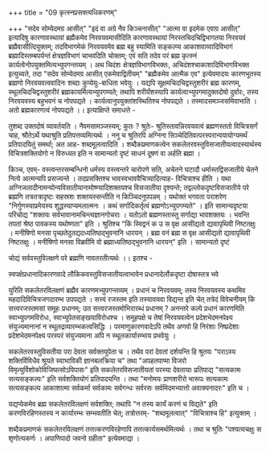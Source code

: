 +++
title = "09 कृत्स्नप्रसक्त्यधिकरणम्"

+++
"सदेव सोम्येदमग्र आसीत्" "इदं वा अग्रे नैव किञ्चनासीत्" "आत्मा वा इदमेक एवाग्र आसीत्" इत्यादिषु कारणावस्थायां ब्रह्मैकमेव निरवयवमासीदिति कारणावस्थायां निरस्तचिदचिद्विभागतया निरवयवं ब्रह्मैवासीत्दियुक्तम्; तदविभागमेकं निरवयवमेव ब्रह्म बहु स्यामिति सङ्कल्प्य आकाशवाय्वादिविभागं ब्रह्मादिस्तम्बपर्यन्तं क्षेत्रज्ञविभागं चाभवदिति चोक्तम्; एवं सति तदेव परं ब्रह्म कृत्स्नं कार्यत्वेनोपयुक्तमित्यभ्युपगन्तव्यम् । अथ चिदंशः क्षेत्रज्ञविभागविभक्तः, अचिदंशश्चाकाशादिविभागविभक्त इत्युच्यते, तदा "सदेव सोम्येदमग्र आसीत् एकमेवाद्वितीयम्" "ब्रह्मैकमेव आत्मैक एव" इत्येवमादयः कारणभूतस्य ब्रह्मणो निरवयवत्ववादिनः शब्दाः कुप्येयुः-बाधिता भवेयुः । यद्यपि सूक्षमचिदचिद्वस्तुशरीरं ब्रह्म कारणम्, स्थूलचिदचिद्वस्तुशरीरं ब्रह्मकायर्मित्यभ्युपगम्यते; तथापि शरीर्यंशस्यापि कार्यत्वाभ्युपगमादुक्तदोषो दुर्वारः, तस्य निरवयवस्य बहुभवनं च नोपपद्यते । कार्यत्वानुपयुक्तांशस्थितिश्च नोपपद्यते । तस्मादसमञ्जसमिवाभाति । अतो ब्रह्मकारणत्वं नोपपद्यते ।। इत्याक्षिप्ते समाधत्ते -

तुशब्द उक्तदोषं व्यावर्तयति । नैवमसामञ्जस्यम्; कुतः ? श्रुतेः- श्रुतिस्तावन्निरवयवत्वं ब्रह्मणस्ततो विचित्रसर्गं चाह, श्रौतेऽर्थे यथाश्रुति प्रतिपत्तव्यमित्यर्थः । ननु च श्रुतिरपि अग्निना सिञ्चेदितिवत्परस्परान्वयायोग्यमर्थं प्रतिपादयितुं समर्था; अत आह- शब्दमूलत्वादिति । शब्दैकप्रमाणकत्वेन सकलेतरवस्तुविसजातीयत्वादस्यार्थस्य विचित्रशक्तियोगो न विरुध्यत इति न सामान्यतो दृष्टं साधनं दूषणं वा अर्हति ब्रह्मा ।

किञ्च, एवम्- वस्त्वन्तरसम्बन्धिनो धर्मस्य वस्त्वन्तरे चारोपणे सति, अचेतने घटादौ धर्मास्तद्विसजातीये चेतने नित्ये आत्मन्यपि प्रसज्यन्ते । तदप्रसक्तिश्च भावस्वभाववैचित्र्यादित्याह- विचित्राश्च हीति । यथा अग्निजलादीनामन्योन्यविसातीयानामोष्ण्यादिशक्तयश्च विसजातीया दृश्यन्ते; तद्वल्लोकदृष्टविसजातीये परे ब्रह्मणि तत्रतत्रादृष्टः सहस्रशः शक्तयस्सन्तीति न किञ्चिदनुपपन्नम् । यथोक्तं भगवता पराशरेण "निर्गुणस्याप्रमेयस्य शुद्धस्याप्यमलात्मनः । कथं सर्गादिकर्तृत्वं ब्रह्मणोऽभ्युपगम्यते" । इति सामान्यदृष्टया परिचोद्य "शक्तयः सर्वभावानामचिन्त्यज्ञानगोचराः । यतोऽतो ब्रह्मणस्तास्तु सर्गाद्या भावशक्तयः । भवन्ति तपतां श्रेष्ठ पावकस्य यथोष्णता" इति । श्रुतिश्च "किं स्विद्वनं क उ स वृक्ष आसीद्यतो द्यावापृथिवी निष्टतक्षुः । मनीषिणो मनसा पृच्छतेदुतद्यदध्यतिष्ठद्भुवनानि धारयन् । ब्रह्म वनं ब्रह्म स वृक्ष आसीद्यतो द्यावापृथिवी निष्टतक्षुः । मनीषिणो मनसा विब्रवीमि वो ब्रह्माध्यतिष्ठद्भुवनानि धारयन्" इति । सामान्यतो दृष्टं

चोद्यं सर्ववस्तुविलक्षणे परे ब्रह्मणि नावतरतीत्यर्थः ।। इतश्च -

स्वपक्षेप्रधानादिकारणवादे लौकिकवस्तुविसजातीयत्वाभावेन प्रधानादेर्लोकदृष्टा दोषास्तत्र भवे

युरिति सकलेतरविलक्षणं ब्रह्मैव कारणमभ्युपगन्तव्यम् । प्रधानं च निरवयवम्; तस्य निरवयवस्य कथमिव महदादिविचित्रजगदारम्भ उपपद्यते । सत्त्वं रजस्तम इति तस्यावयवा विद्यन्त इति चेत् तत्रेदं विवेचनीयम् किं सत्त्वरजस्तमसां समूहः प्रधानम्; उत सत्त्वरजस्तमोभिरारब्धं प्रधानम् ? अनन्तरे कल्पे प्रधानं कारणमिति स्वाभ्युपगमविरोधः, स्वाभ्युपेतसङ्खयाविरोधश्च । समूहपक्षे च तेषां निरवयवत्वेन प्रदेशभेदमनपेक्ष्य संयुज्यमानानां न स्थूलद्रव्यारम्भकत्वसिद्धिः । परमाणुकारणवादेऽपि तथैव अणवो हि निरंशाः निष्प्रदेशाः प्रदेशभेदमनपेक्ष्य परस्परं संयुज्यमाना अपि न स्थूलकार्यारम्भाय प्रभवेयुः ।

सकलेतरवस्तुविसतीया परा देवता सर्वक्तयुपेता च । तथैव परां देवतां दर्शयन्ति हि श्रुतयः "पराऽस्य शक्तिर्विविधैव श्रूयते स्वाभाविकी ज्ञानबलक्रिया च" तथा "अपहतपाप्मा विजरो विमृत्युर्विशोकोविजिघत्सोऽपिपासः" इति सकलेतरविसजातीयतां परस्या देवतायाः प्रतिपाद्य "सत्यकामः सत्यसङ्कल्पः" इति सर्वशक्तियोगं प्रतिपादयन्ति । तथा "मनोमयः प्राणशरीरो भारूपः सत्यकामः सत्यसङ्कल्प आकाशात्मा सर्वकर्मा सर्वकामः सर्वगन्धः सर्वरसः सर्वमिदमभ्यात्तो अवाक्यनादरः" इति च ।

यद्यप्येकमेव ब्रह्म सकलेतरविलक्षणं सर्वशक्ति; तथापि "न तस्य कार्यं करणं च विद्यते" इति करणविरहिणस्तस्य न कार्यारम्भः सम्भवतीति चेत्; तत्रोत्तरम्- "शब्दमूलत्वात्" "विचित्राश्च हि" इत्युक्तम् ।

शब्दैकप्रमाणकं सकलेतरविलक्षणं तत्तत्करणविरहेणापि तत्तत्कार्यसमर्थमित्यर्थः । तथा च श्रुतिः "पश्यत्यचक्षुः स शृणोत्यकर्णः । अपाणिपादो जवनो ग्रहीता" इत्येवमाद्या ।